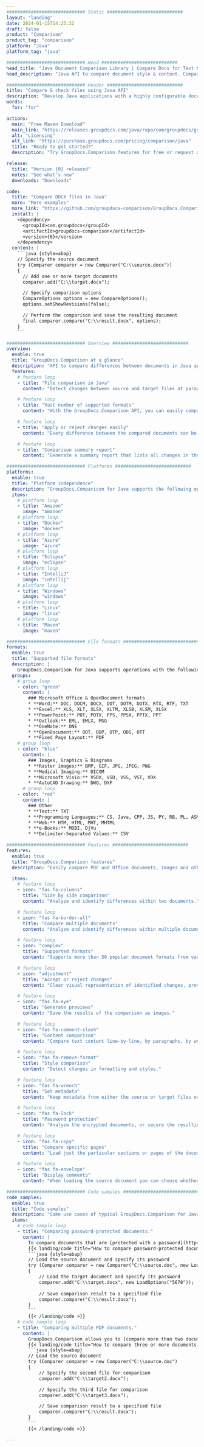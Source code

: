 ```yaml
---
############################# Static ############################
layout: "landing"
date: 2024-01-15T14:25:32
draft: false
product: "Comparison"
product_tag: "comparison"
platform: "Java"
platform_tag: "java"

############################# Head ############################
head_title: "Java Document Comparison Library | Compare Docs for Text & Style"
head_description: "Java API to compare document style & content. Compare documents of multiple formats to identify differences."

############################# Header ############################
title: "Compare & check files using Java API"
description: "Develop Java applications with a highly configurable document comparison library to compare similar document formats, including files, their content, and text style."
words:
  for: "for"

actions:
  main: "Free Maven Download"
  main_link: "https://releases.groupdocs.com/java/repo/com/groupdocs/groupdocs-comparison/"
  alt: "Licensing"
  alt_link: "https://purchase.groupdocs.com/pricing/comparison/java"
  title: "Ready to get started?"
  description: "Try GroupDocs.Comparison features for free or request a license"

release:
  title: "Version {0} released"
  notes: "See what’s new"
  downloads: "Downloads"

code:
  title: "Compare DOCX files in Java"
  more: "More examples"
  more_link: "https://github.com/groupdocs-comparison/GroupDocs.Comparison-for-Java"
  install: |
    <dependency>
      <groupId>com.groupdocs</groupId>
      <artifactId>groupdocs-comparison</artifactId>
      <version>{0}</version>
    </dependency>
  content: |
    ```java {style=abap}  
    // Specify the source document
    try (Comparer comparer = new Comparer("C:\\source.docx"))
    {    
      // Add one or more target documents
      comparer.add("C:\\target.docx");

      // Specify comparison options
      CompareOptions options = new CompareOptions();
      options.setShowRevisions(false);

      // Perform the comparison and save the resulting document
      final comparer.compare("C:\\result.docx", options);
    }    
    ```

############################# Overview ############################
overview:
  enable: true
  title: "GroupDocs.Comparison at a glance"
  description: "API to compare differences between documents in Java applications"
  features:
    # feature loop
    - title: "File comparison in Java"
      content: "Detect changes between source and target files at paragraph, word, and character levels. Identify styling and formatting changes such as bold, italic, underlines, strike-throughs, font types, and more."

    # feature loop
    - title: "Vast number of supported formats"
      content: "With the GroupDocs.Comparison API, you can easily compare documents of multiple supported formats. This includes PDF, HTML, email, Microsoft Office Word documents, Excel spreadsheets, PowerPoint presentations, OneNote, Visio diagrams, texts, JPEG, PNG, GIF, and BMP images, as well as many other formats."

    # feature loop
    - title: "Apply or reject changes easily"
      content: "Every difference between the compared documents can be applied or rejected and then exported to the output document."

    # feature loop
    - title: "Comparison summary report"
      content: "Generate a summary report that lists all changes in the compared documents."

############################# Platforms ############################
platforms:
  enable: true
  title: "Platform independence"
  description: "GroupDocs.Comparison for Java supports the following operating systems, frameworks and package managers"
  items:
    # platform loop
    - title: "Amazon"
      image: "amazon"
    # platform loop
    - title: "Docker"
      image: "docker"
    # platform loop
    - title: "Azure"
      image: "azure"
    # platform loop
    - title: "Eclipse"
      image: "eclipse"
    # platform loop
    - title: "IntelliJ"
      image: "intellij"
    # platform loop
    - title: "Windows"
      image: "windows"
    # platform loop
    - title: "Linux"
      image: "linux"
    # platform loop
    - title: "Maven"
      image: "maven"

############################# File formats ############################
formats:
  enable: true
  title: "Supported file formats"
  description: |
    GroupDocs.Comparison for Java supports operations with the following [file formats](https://docs.groupdocs.com/comparison/java/supported-document-formats/).
  groups:
    # group loop
    - color: "green"
      content: |
        ### Microsoft Office & OpenDocument formats
        * **Word:** DOC, DOCM, DOCX, DOT, DOTM, DOTX, RTX, RTF, TXT
        * **Excel:** XLS, XLT, XLSX, XLTM, XLSB, XLSM, XLSX
        * **PowerPoint:** POT, POTX, PPS, PPSX, PPTX, PPT        
        * **Outlook:** EML, EMLX, MSG
        * **OneNote:** ONE
        * **OpenDocument:** ODT, ODP, OTP, ODS, OTT
        * **Fixed Page Layout:** PDF        
    # group loop
    - color: "blue"
      content: |
        ### Images, Graphics & Diagrams
        * **Raster images:** BMP, GIF, JPG, JPEG, PNG
        * **Medical Imaging:** DICOM
        * **Microsoft Visio:** VSDX, VSD, VSS, VST, VDX
        * **AutoCAD Drawing:** DWG, DXF
      # group loop
    - color: "red"
      content: |
        ### Other
        * **Text:** TXT
        * **Programming Languages:** CS, Java, CPP, JS, PY, RB, PL, ASM, GROOVY, JSON, PHP, SQL, LOG, DIFF, LESS, SCALA
        * **Web:** HTM, HTML, MHT, MHTML
        * **e-Books:** MOBI, DjVu
        * **Delimiter-Separated Values:** CSV

############################# Features ############################
features:
  enable: true
  title: "GroupDocs.Comparison features"
  description: "Easily compare PDF and Office documents, images and other formats"

  items:
    # feature loop
    - icon: "fas fa-columns"
      title: "Side by side comparison"
      content: "Analyze and identify differences within two documents."

    # feature loop
    - icon: "fas fa-border-all"
      title: "Compare multiple documents"
      content: "Analyze and identify differences within multiple documents simultaneously."

    # feature loop
    - icon: "complex"
      title: "Supported formats"
      content: "Supports more than 50 popular document formats from various categories."

    # feature loop
    - icon: "adjustment"
      title: "Accept or reject changes"
      content: "Clear visual representation of identified changes, providing the option to accept or reject modifications."

    # feature loop
    - icon: "fas fa-eye"
      title: "Generate previews"
      content: "Save the results of the comparison as images."

    # feature loop
    - icon: "fas fa-comment-slash"
      title: "Content comparison"
      content: "Compare text content line-by-line, by paragraphs, by words, by characters. Highlight the changes."

    # feature loop
    - icon: "fas fa-remove-format"
      title: "Style comparison"
      content: "Detect changes in formatting and styles."

    # feature loop
    - icon: "fas fa-wrench"
      title: "Set metadata"
      content: "Keep metadata from either the source or target files or allow it to be specified by users."

    # feature loop
    - icon: "fas fa-lock"
      title: "Password protection"
      content: "Analyze the encrypted documents, or secure the resulting document with a password."

    # feature loop
    - icon: "fas fa-copy"
      title: "Compare specific pages"
      content: "Load just the particular sections or pages of the document."

    # feature loop
    - icon: "fas fa-envelope"
      title: "Display comments"
      content: "When loading the source document you can choose whether to hide or show comments."

############################# Code samples ############################
code_samples:
  enable: true
  title: "Code samples"
  description: "Some use cases of typical GroupDocs.Comparison for Java operations"
  items:
    # code sample loop
    - title: "Comparing password-protected documents."
      content: |
        To compare documents that are [protected with a password](https://docs.groupdocs.com/comparison/java/load-password-protected-documents/), you need to specify it then loading the documents:
        {{< landing/code title="How to compare password-protected documents.">}}
        ```java {style=abap}
        // Load the source document and specify its password
        try (Comparer comparer = new Comparer("C:\\source.doc", new LoadOptions("1234")))
        {
            // Load the target document and specify its password
            comparer.add("C:\\target.docx", new LoadOptions("5678"));
        
            // Save comparison result to a specified file
            comparer.compare("C:\\result.docx");
        }
        ```
        {{< /landing/code >}}
    # code sample loop
    - title: "Comparing multiple PDF documents."
      content: |
        GroupDocs.Comparison allows you to [compare more than two documents](https://docs.groupdocs.com/comparison/java/compare-multiple-documents/). The operation is almost the same as when comparing two files. You just need to add more target files to the `comparer` class.
        {{< landing/code title="How to compare three or more documents.">}}
        ```java {style=abap}   
        // Load the source document
        try (Comparer comparer = new Comparer("C:\\source.doc") 
        {
            // Specify the second file for comparison
            comparer.add("C:\\target2.docx");

            // Specify the third file for comparison
            comparer.add("C:\\target3.docx");

            // Save comparison result to a specified file
            comparer.compare("C:\\result.docx");
        }
        ```
        {{< /landing/code >}}

---
```


